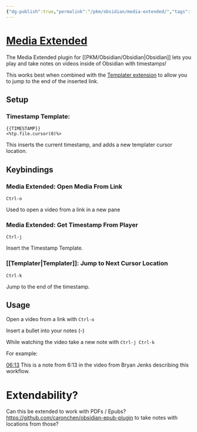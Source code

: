 ```yaml
---
{"dg-publish":true,"permalink":"/pkm/obsidian/media-extended/","tags":["blogIdea"]}
---
```



# [Media Extended](https://github.com/aidenlx/media-extended)

The Media Extended plugin for [[PKM/Obsidian/Obsidian\|Obsidian]] lets you play and take notes on videos inside of Obsidian with timestamps!

This works best when combined with the [Templater extension](https://github.com/SilentVoid13/Templater) to allow you to jump to the end of the inserted link.

## Setup

### Timestamp Template:

```
{{TIMESTAMP}}
<%tp.file.cursor(0)%>
```

This inserts the current timestamp, and adds a new templater cursor location.

## Keybindings

### Media Extended: Open Media From Link

`Ctrl-o`

Used to open a video from a link in a new pane

### Media Extended: Get Timestamp From Player

`Ctrl-j`

Insert the Timestamp Template.

### [[Templater\|Templater]]: Jump to Next Cursor Location

`Ctrl-k`

Jump to the end of the timestamp.

## Usage

Open a video from a link with `Ctrl-o`

Insert a bullet into your notes (-)

While watching the video take a new note with `Ctrl-j Ctrl-k`

For example:

[06:13](https://www.youtube.com/watch?v=GQXVWtNkeZw#t=373.881975) This is a note from 6:13 in the video from Bryan Jenks describing this workflow.

# Extendability?

Can this be extended to work with PDFs / Epubs? <https://github.com/caronchen/obsidian-epub-plugin> to take notes with locations from those?
